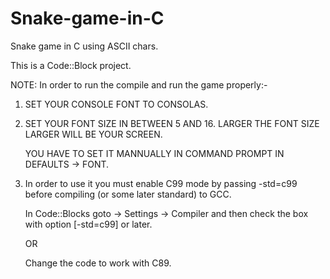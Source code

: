 # Snake-game-in-C
Snake game in C using ASCII chars.

This is a Code::Block project.

NOTE:
In order to run the compile and run the game properly:-

1. SET YOUR CONSOLE FONT TO CONSOLAS.

2. SET YOUR FONT SIZE IN BETWEEN 5 AND 16.
   LARGER THE FONT SIZE LARGER WILL BE YOUR SCREEN.
   
   YOU HAVE TO SET IT MANNUALLY IN COMMAND PROMPT IN DEFAULTS -> FONT.

3. In order to use it you must enable C99 mode by passing -std=c99 before compiling (or some later standard) to GCC.
 
   In Code::Blocks goto -> Settings -> Compiler and then check the box with option [-std=c99] or later.
 
   OR
 
   Change the code to work with C89.
